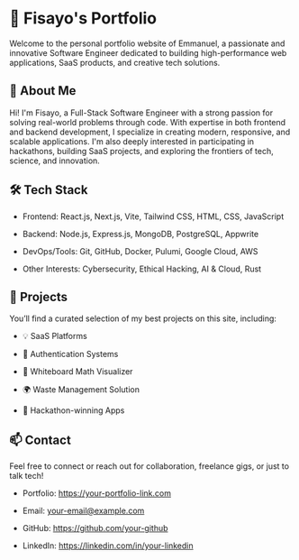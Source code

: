 # 💼 Fisayo's Portfolio
Welcome to the personal portfolio website of Emmanuel, a passionate and innovative Software Engineer dedicated to building high-performance web applications, SaaS products, and creative tech solutions.

## 🚀 About Me
Hi! I'm Fisayo, a Full-Stack Software Engineer with a strong passion for solving real-world problems through code. With expertise in both frontend and backend development, I specialize in creating modern, responsive, and scalable applications. I'm also deeply interested in participating in hackathons, building SaaS projects, and exploring the frontiers of tech, science, and innovation.

## 🛠️ Tech Stack
- Frontend: React.js, Next.js, Vite, Tailwind CSS, HTML, CSS, JavaScript

- Backend: Node.js, Express.js, MongoDB, PostgreSQL, Appwrite

- DevOps/Tools: Git, GitHub, Docker, Pulumi, Google Cloud, AWS

- Other Interests: Cybersecurity, Ethical Hacking, AI & Cloud, Rust

## 📂 Projects
You’ll find a curated selection of my best projects on this site, including:

- 💡 SaaS Platforms

- 🔐 Authentication Systems

- 🎨 Whiteboard Math Visualizer

- 🌍 Waste Management Solution

- 🧠 Hackathon-winning Apps

## 📫 Contact
Feel free to connect or reach out for collaboration, freelance gigs, or just to talk tech!

- Portfolio: https://your-portfolio-link.com

- Email: your-email@example.com

- GitHub: https://github.com/your-github

- LinkedIn: https://linkedin.com/in/your-linkedin
